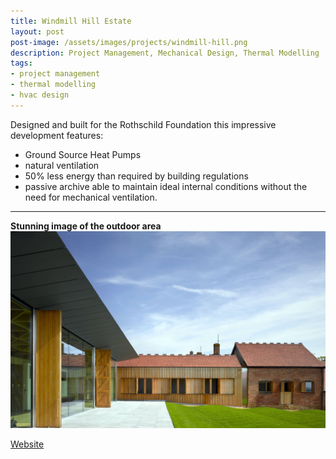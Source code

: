 ```yaml
---
title: Windmill Hill Estate
layout: post
post-image: /assets/images/projects/windmill-hill.png
description: Project Management, Mechanical Design, Thermal Modelling
tags:
- project management
- thermal modelling
- hvac design
---
```


Designed and built for the Rothschild Foundation this impressive development features:
* Ground Source Heat Pumps
* natural ventilation
* 50% less energy than required by building regulations
* passive archive able to maintain ideal internal conditions without the need for mechanical ventilation.

---

**Stunning image of the outdoor area**<br>
![The outdoors](/assets/images/projects/windmill-hill-outdoor.png)


[Website](https://waddesdon.org.uk/your-visit/grounds/windmill-hill/)
